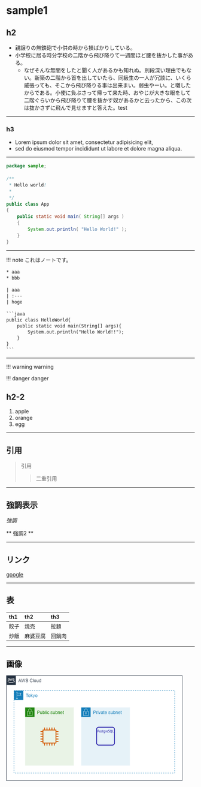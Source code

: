 # sample1

## h2
* 親譲りの無鉄砲で小供の時から損ばかりしている。
* 小学校に居る時分学校の二階から飛び降りて一週間ほど腰を抜かした事がある。
    * なぜそんな無闇をしたと聞く人があるかも知れぬ。別段深い理由でもない。新築の二階から首を出していたら、同級生の一人が冗談に、いくら威張っても、そこから飛び降りる事は出来まい。弱虫やーい。と囃したからである。小使に負ぶさって帰って来た時、おやじが大きな眼をして二階ぐらいから飛び降りて腰を抜かす奴があるかと云ったから、この次は抜かさずに飛んで見せますと答えた。test

---

### h3
* Lorem ipsum dolor sit amet, consectetur adipisicing elit,
* sed do eiusmod tempor incididunt ut labore et dolore magna aliqua.

---

```java
package sample;

/**
 * Hello world!
 *
 */
public class App 
{
    public static void main( String[] args )
    {
        System.out.println( "Hello World!" );
    }
}

```

---

!!! note
    これはノートです。
    
    * aaa
    * bbb

    | aaa
    | :---
    | hoge
    
    ```java
    public class HelloWorld{
        public static void main(String[] args){
            System.out.println("Hello World!!");
        }
    }
    ```

---

!!! warning
    warning

!!! danger
    danger

## h2-2

1. apple
1. orange
1. egg

---

## 引用
> 引用
> > 二重引用


---

## 強調表示

*強調*

** 強調2 **

---

## リンク

[google](http://google.com "alt")


---

## 表

| th1 | th2 | th3 |
|:-|:-|:-|
| 餃子 | 焼売 | 拉麺 |
| 炒飯 | 麻婆豆腐 | 回鍋肉 |

---

## 画像

![サンプル](/image/aws-sample.png) 
